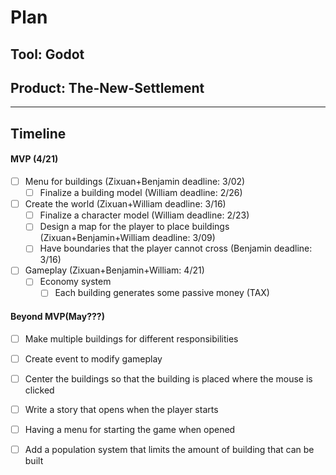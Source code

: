 # Plan

## Tool: Godot
## Product: The-New-Settlement

---

## Timeline

#### MVP (4/21)

- [ ] Menu for buildings (Zixuan+Benjamin deadline: 3/02)
  - [ ] Finalize a building model (William deadline: 2/26)
- [ ] Create the world (Zixuan+William deadline: 3/16)
  - [ ] Finalize a character model (William deadline: 2/23)
  - [ ] Design a map for the player to place buildings (Zixuan+Benjamin+William deadline: 3/09)
  - [ ] Have boundaries that the player cannot cross (Benjamin deadline: 3/16)
- [ ] Gameplay (Zixuan+Benjamin+William: 4/21)
  - [ ] Economy system
    - [ ] Each building generates some passive money (TAX)

#### Beyond MVP(May???)

- [ ] Make multiple buildings for different responsibilities
- [ ] Create event to modify gameplay
- [ ] Center the buildings so that the building is placed where the mouse is clicked
- [ ] Write a story that opens when the player starts
- [ ] Having a menu for starting the game when opened
- [ ] Add a population system that limits the amount of building that can be built


<!-- EXAMPLE

## Tool: APIs
## Product: Green Glass Door riddle app

## Timeline

### MVP(Due 4/21)

- [ ] Front-end
  - [x] Webpage to collect input from user (deadline: 4/15)
  - [ ] Webpage to display "yes, but a ___ can't" or "no, but a ___ can" (deadline: 5/1)
- [x] Back-end
  - [x] Use regex to test whether or not the word can go through the GGD (deadline: 3/1)
  - [x] Use the Twinword API to find related words (deadline: 3/15)
    - [ ] Iterate through the words until an opposite example can be found (deadline: 4/1)

#### Beyond MVP(May???)

- [ ] Use another API to make sure the opposite example is a noun
- [ ] Automate notification of API limit to make sure I don’t exceed free quota
- [ ] A multiple choice quizzer that will test the user’s knowledge of the solution

-->





<!-- DO NOT USE THIS YET

| Name | Glows | Grows |
| -------- | ------- | ------- |
|   |   |
|   |   |
|   |   |
